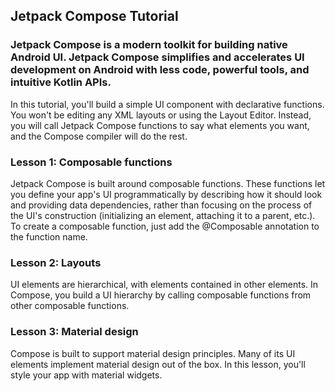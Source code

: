 ## Jetpack Compose Tutorial

### Jetpack Compose is a modern toolkit for building native Android UI. Jetpack Compose simplifies and accelerates UI development on Android with less code, powerful tools, and intuitive Kotlin APIs.  

In this tutorial, you'll build a simple UI component with declarative functions. You won't be editing any XML layouts or using the Layout Editor. Instead, you will call Jetpack Compose functions to say what elements you want, and the Compose compiler will do the rest.

### Lesson 1: Composable functions

Jetpack Compose is built around composable functions. These functions let you define your app's UI programmatically by describing how it should look and providing data dependencies, rather than focusing on the process of the UI's construction (initializing an element, attaching it to a parent, etc.). To create a composable function, just add the @Composable annotation to the function name.

### Lesson 2: Layouts

UI elements are hierarchical, with elements contained in other elements. In Compose, you build a UI hierarchy by calling composable functions from other composable functions.

### Lesson 3: Material design

Compose is built to support material design principles. Many of its UI elements implement material design out of the box. In this lesson, you'll style your app with material widgets.


